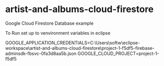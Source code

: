 # artist-and-albums-cloud-firestore
Google Cloud Firestore Database example

To Run
set up to venvironment variables in eclipse

GOOGLE_APPLICATION_CREDENTIALS=C:\Users\softw\eclipse-workspace\artist-and-albums-cloud-firestore\project-1-f5df5-firebase-adminsdk-fbsvc-0fa3d8aa5b.json
GOOGLE_CLOUD_PROJECT=project-1-f5df5

